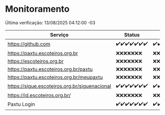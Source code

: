 # Monitoramento

Última verificação: 13/08/2025 04:12:00 -03

|Serviço|Status|Últimas 24h|
|---|---|---|
|https://github.com|<span title="2025-08-06: OK=22">✔️</span><span title="2025-08-07: OK=22">✔️</span><span title="2025-08-08: OK=22">✔️</span><span title="2025-08-09: OK=23">✔️</span><span title="2025-08-10: OK=22">✔️</span><span title="2025-08-11: OK=22">✔️</span><span title="2025-08-12: OK=7">✔️</span>|<span title="12/08/2025 05:14:00 -03 : 200">✔️</span><span title="12/08/2025 06:12:00 -03 : 200">✔️</span><span title="12/08/2025 07:10:00 -03 : 200">✔️</span><span title="12/08/2025 08:08:00 -03 : 200">✔️</span><span title="12/08/2025 09:18:00 -03 : 200">✔️</span><span title="12/08/2025 10:27:00 -03 : 200">✔️</span><span title="12/08/2025 11:10:00 -03 : 200">✔️</span><span title="12/08/2025 12:10:00 -03 : 200">✔️</span><span title="12/08/2025 13:12:00 -03 : 200">✔️</span><span title="12/08/2025 14:10:00 -03 : 200">✔️</span><span title="12/08/2025 15:14:00 -03 : 200">✔️</span><span title="12/08/2025 16:08:00 -03 : 200">✔️</span><span title="12/08/2025 17:10:00 -03 : 200">✔️</span><span title="12/08/2025 18:09:00 -03 : 200">✔️</span><span title="12/08/2025 19:09:00 -03 : 200">✔️</span><span title="12/08/2025 20:09:00 -03 : 200">✔️</span><span title="12/08/2025 21:50:00 -03 : 200">✔️</span><span title="12/08/2025 23:42:00 -03 : 200">✔️</span><span title="13/08/2025 00:44:00 -03 : 200">✔️</span><span title="13/08/2025 01:20:00 -03 : 200">✔️</span><span title="13/08/2025 02:12:00 -03 : 200">✔️</span><span title="13/08/2025 03:15:00 -03 : 200">✔️</span><span title="13/08/2025 04:12:00 -03 : 200">✔️</span>|
|https://paxtu.escoteiros.org.br|<span title="2025-08-06: Falhas=22">❌</span><span title="2025-08-07: Falhas=22">❌</span><span title="2025-08-08: Falhas=22">❌</span><span title="2025-08-09: Falhas=23">❌</span><span title="2025-08-10: Falhas=22">❌</span><span title="2025-08-11: Falhas=22">❌</span><span title="2025-08-12: Falhas=7">❌</span>|<span title="12/08/2025 05:14:00 -03 : 403">❌</span><span title="12/08/2025 06:12:00 -03 : 403">❌</span><span title="12/08/2025 07:10:00 -03 : 403">❌</span><span title="12/08/2025 08:08:00 -03 : 403">❌</span><span title="12/08/2025 09:18:00 -03 : 403">❌</span><span title="12/08/2025 10:27:00 -03 : 403">❌</span><span title="12/08/2025 11:10:00 -03 : 403">❌</span><span title="12/08/2025 12:10:00 -03 : 403">❌</span><span title="12/08/2025 13:12:00 -03 : 403">❌</span><span title="12/08/2025 14:10:00 -03 : 403">❌</span><span title="12/08/2025 15:14:00 -03 : 403">❌</span><span title="12/08/2025 16:08:00 -03 : 403">❌</span><span title="12/08/2025 17:10:00 -03 : 403">❌</span><span title="12/08/2025 18:09:00 -03 : 403">❌</span><span title="12/08/2025 19:09:00 -03 : 403">❌</span><span title="12/08/2025 20:09:00 -03 : 403">❌</span><span title="12/08/2025 21:50:00 -03 : 403">❌</span><span title="12/08/2025 23:42:00 -03 : 403">❌</span><span title="13/08/2025 00:44:00 -03 : 403">❌</span><span title="13/08/2025 01:20:00 -03 : 403">❌</span><span title="13/08/2025 02:12:00 -03 : 403">❌</span><span title="13/08/2025 03:15:00 -03 : 403">❌</span><span title="13/08/2025 04:12:00 -03 : 403">❌</span>|
|https://escoteiros.org.br|<span title="2025-08-06: Falhas=22">❌</span><span title="2025-08-07: Falhas=22">❌</span><span title="2025-08-08: Falhas=22">❌</span><span title="2025-08-09: Falhas=23">❌</span><span title="2025-08-10: Falhas=22">❌</span><span title="2025-08-11: Falhas=22">❌</span><span title="2025-08-12: Falhas=7">❌</span>|<span title="12/08/2025 05:14:00 -03 : 403">❌</span><span title="12/08/2025 06:12:00 -03 : 403">❌</span><span title="12/08/2025 07:10:00 -03 : 403">❌</span><span title="12/08/2025 08:08:00 -03 : 403">❌</span><span title="12/08/2025 09:18:00 -03 : 403">❌</span><span title="12/08/2025 10:27:00 -03 : 403">❌</span><span title="12/08/2025 11:10:00 -03 : 403">❌</span><span title="12/08/2025 12:10:00 -03 : 403">❌</span><span title="12/08/2025 13:12:00 -03 : 403">❌</span><span title="12/08/2025 14:10:00 -03 : 403">❌</span><span title="12/08/2025 15:14:00 -03 : 403">❌</span><span title="12/08/2025 16:08:00 -03 : 403">❌</span><span title="12/08/2025 17:10:00 -03 : 403">❌</span><span title="12/08/2025 18:09:00 -03 : 403">❌</span><span title="12/08/2025 19:09:00 -03 : 403">❌</span><span title="12/08/2025 20:09:00 -03 : 403">❌</span><span title="12/08/2025 21:50:00 -03 : 403">❌</span><span title="12/08/2025 23:42:00 -03 : 403">❌</span><span title="13/08/2025 00:44:00 -03 : 403">❌</span><span title="13/08/2025 01:20:00 -03 : 403">❌</span><span title="13/08/2025 02:12:00 -03 : 403">❌</span><span title="13/08/2025 03:15:00 -03 : 403">❌</span><span title="13/08/2025 04:12:00 -03 : 403">❌</span>|
|https://paxtu.escoteiros.org.br/paxtu|<span title="2025-08-06: Falhas=22">❌</span><span title="2025-08-07: Falhas=22">❌</span><span title="2025-08-08: Falhas=22">❌</span><span title="2025-08-09: Falhas=23">❌</span><span title="2025-08-10: Falhas=22">❌</span><span title="2025-08-11: Falhas=22">❌</span><span title="2025-08-12: Falhas=7">❌</span>|<span title="12/08/2025 05:14:00 -03 : 403">❌</span><span title="12/08/2025 06:12:00 -03 : 403">❌</span><span title="12/08/2025 07:10:00 -03 : 403">❌</span><span title="12/08/2025 08:08:00 -03 : 403">❌</span><span title="12/08/2025 09:18:00 -03 : 403">❌</span><span title="12/08/2025 10:27:00 -03 : 403">❌</span><span title="12/08/2025 11:10:00 -03 : 403">❌</span><span title="12/08/2025 12:10:00 -03 : 403">❌</span><span title="12/08/2025 13:12:00 -03 : 403">❌</span><span title="12/08/2025 14:10:00 -03 : 403">❌</span><span title="12/08/2025 15:14:00 -03 : 403">❌</span><span title="12/08/2025 16:08:00 -03 : 403">❌</span><span title="12/08/2025 17:10:00 -03 : 403">❌</span><span title="12/08/2025 18:09:00 -03 : 403">❌</span><span title="12/08/2025 19:09:00 -03 : 403">❌</span><span title="12/08/2025 20:09:00 -03 : 403">❌</span><span title="12/08/2025 21:50:00 -03 : 403">❌</span><span title="12/08/2025 23:42:00 -03 : 403">❌</span><span title="13/08/2025 00:44:00 -03 : 403">❌</span><span title="13/08/2025 01:20:00 -03 : 403">❌</span><span title="13/08/2025 02:12:00 -03 : 403">❌</span><span title="13/08/2025 03:15:00 -03 : 403">❌</span><span title="13/08/2025 04:12:00 -03 : 403">❌</span>|
|https://paxtu.escoteiros.org.br/meupaxtu|<span title="2025-08-06: Falhas=22">❌</span><span title="2025-08-07: Falhas=22">❌</span><span title="2025-08-08: Falhas=22">❌</span><span title="2025-08-09: Falhas=23">❌</span><span title="2025-08-10: Falhas=22">❌</span><span title="2025-08-11: Falhas=22">❌</span><span title="2025-08-12: Falhas=7">❌</span>|<span title="12/08/2025 05:14:00 -03 : 403">❌</span><span title="12/08/2025 06:12:00 -03 : 403">❌</span><span title="12/08/2025 07:10:00 -03 : 403">❌</span><span title="12/08/2025 08:08:00 -03 : 403">❌</span><span title="12/08/2025 09:18:00 -03 : 403">❌</span><span title="12/08/2025 10:27:00 -03 : 403">❌</span><span title="12/08/2025 11:10:00 -03 : 403">❌</span><span title="12/08/2025 12:10:00 -03 : 403">❌</span><span title="12/08/2025 13:12:00 -03 : 403">❌</span><span title="12/08/2025 14:10:00 -03 : 403">❌</span><span title="12/08/2025 15:14:00 -03 : 403">❌</span><span title="12/08/2025 16:08:00 -03 : 403">❌</span><span title="12/08/2025 17:10:00 -03 : 403">❌</span><span title="12/08/2025 18:09:00 -03 : 403">❌</span><span title="12/08/2025 19:09:00 -03 : 403">❌</span><span title="12/08/2025 20:09:00 -03 : 403">❌</span><span title="12/08/2025 21:50:00 -03 : 403">❌</span><span title="12/08/2025 23:42:00 -03 : 403">❌</span><span title="13/08/2025 00:44:00 -03 : 403">❌</span><span title="13/08/2025 01:20:00 -03 : 403">❌</span><span title="13/08/2025 02:12:00 -03 : 403">❌</span><span title="13/08/2025 03:15:00 -03 : 403">❌</span><span title="13/08/2025 04:12:00 -03 : 403">❌</span>|
|https://sigue.escoteiros.org.br/siguenacional|<span title="2025-08-06: OK=22">✔️</span><span title="2025-08-07: OK=22">✔️</span><span title="2025-08-08: OK=22">✔️</span><span title="2025-08-09: OK=23">✔️</span><span title="2025-08-10: OK=22">✔️</span><span title="2025-08-11: OK=22">✔️</span><span title="2025-08-12: OK=7">✔️</span>|<span title="12/08/2025 05:14:00 -03 : 200">✔️</span><span title="12/08/2025 06:12:00 -03 : 200">✔️</span><span title="12/08/2025 07:10:00 -03 : 200">✔️</span><span title="12/08/2025 08:08:00 -03 : 200">✔️</span><span title="12/08/2025 09:18:00 -03 : 200">✔️</span><span title="12/08/2025 10:27:00 -03 : 200">✔️</span><span title="12/08/2025 11:10:00 -03 : 200">✔️</span><span title="12/08/2025 12:10:00 -03 : 200">✔️</span><span title="12/08/2025 13:12:00 -03 : 200">✔️</span><span title="12/08/2025 14:10:00 -03 : 200">✔️</span><span title="12/08/2025 15:14:00 -03 : 200">✔️</span><span title="12/08/2025 16:08:00 -03 : 200">✔️</span><span title="12/08/2025 17:10:00 -03 : 200">✔️</span><span title="12/08/2025 18:09:00 -03 : 200">✔️</span><span title="12/08/2025 19:09:00 -03 : 200">✔️</span><span title="12/08/2025 20:09:00 -03 : 200">✔️</span><span title="12/08/2025 21:50:00 -03 : 200">✔️</span><span title="12/08/2025 23:42:00 -03 : 200">✔️</span><span title="13/08/2025 00:44:00 -03 : 200">✔️</span><span title="13/08/2025 01:20:00 -03 : 200">✔️</span><span title="13/08/2025 02:12:00 -03 : 200">✔️</span><span title="13/08/2025 03:15:00 -03 : 200">✔️</span><span title="13/08/2025 04:12:00 -03 : 200">✔️</span>|
|https://id.escoteiros.org.br/|<span title="2025-08-06: Falhas=22">❌</span><span title="2025-08-07: Falhas=22">❌</span><span title="2025-08-08: Falhas=22">❌</span><span title="2025-08-09: Falhas=23">❌</span><span title="2025-08-10: Falhas=22">❌</span><span title="2025-08-11: Falhas=22">❌</span><span title="2025-08-12: Falhas=7">❌</span>|<span title="12/08/2025 05:14:00 -03 : 403">❌</span><span title="12/08/2025 06:12:00 -03 : 403">❌</span><span title="12/08/2025 07:10:00 -03 : 403">❌</span><span title="12/08/2025 08:08:00 -03 : 403">❌</span><span title="12/08/2025 09:18:00 -03 : 403">❌</span><span title="12/08/2025 10:27:00 -03 : 403">❌</span><span title="12/08/2025 11:10:00 -03 : 403">❌</span><span title="12/08/2025 12:10:00 -03 : 403">❌</span><span title="12/08/2025 13:12:00 -03 : 403">❌</span><span title="12/08/2025 14:10:00 -03 : 403">❌</span><span title="12/08/2025 15:14:00 -03 : 403">❌</span><span title="12/08/2025 16:08:00 -03 : 403">❌</span><span title="12/08/2025 17:10:00 -03 : 403">❌</span><span title="12/08/2025 18:09:00 -03 : 403">❌</span><span title="12/08/2025 19:09:00 -03 : 403">❌</span><span title="12/08/2025 20:09:00 -03 : 403">❌</span><span title="12/08/2025 21:50:00 -03 : 403">❌</span><span title="12/08/2025 23:42:00 -03 : 403">❌</span><span title="13/08/2025 00:44:00 -03 : 403">❌</span><span title="13/08/2025 01:20:00 -03 : 403">❌</span><span title="13/08/2025 02:12:00 -03 : 403">❌</span><span title="13/08/2025 03:15:00 -03 : 403">❌</span><span title="13/08/2025 04:12:00 -03 : 403">❌</span>|
|Paxtu Login|<span title="2025-08-06: OK=22">✔️</span><span title="2025-08-07: OK=22">✔️</span><span title="2025-08-08: OK=22">✔️</span><span title="2025-08-09: OK=23">✔️</span><span title="2025-08-10: OK=22">✔️</span><span title="2025-08-11: OK=22">✔️</span><span title="2025-08-12: OK=7">✔️</span>|<span title="12/08/2025 05:14:00 -03 : 200">✔️</span><span title="12/08/2025 06:12:00 -03 : 200">✔️</span><span title="12/08/2025 07:10:00 -03 : 200">✔️</span><span title="12/08/2025 08:08:00 -03 : 200">✔️</span><span title="12/08/2025 09:18:00 -03 : 200">✔️</span><span title="12/08/2025 10:27:00 -03 : 200">✔️</span><span title="12/08/2025 11:10:00 -03 : 200">✔️</span><span title="12/08/2025 12:10:00 -03 : 200">✔️</span><span title="12/08/2025 13:12:00 -03 : 200">✔️</span><span title="12/08/2025 14:10:00 -03 : 200">✔️</span><span title="12/08/2025 15:14:00 -03 : 200">✔️</span><span title="12/08/2025 16:08:00 -03 : 200">✔️</span><span title="12/08/2025 17:10:00 -03 : 200">✔️</span><span title="12/08/2025 18:09:00 -03 : 200">✔️</span><span title="12/08/2025 19:09:00 -03 : 200">✔️</span><span title="12/08/2025 20:09:00 -03 : 200">✔️</span><span title="12/08/2025 21:50:00 -03 : 200">✔️</span><span title="12/08/2025 23:42:00 -03 : 200">✔️</span><span title="13/08/2025 00:44:00 -03 : 200">✔️</span><span title="13/08/2025 01:20:00 -03 : 200">✔️</span><span title="13/08/2025 02:12:00 -03 : 200">✔️</span><span title="13/08/2025 03:15:00 -03 : 200">✔️</span><span title="13/08/2025 04:12:00 -03 : 200">✔️</span>|
